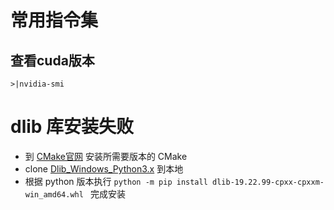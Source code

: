 # 常用指令集
## 查看cuda版本
```terminal
>|nvidia-smi
```
# dlib 库安装失败
- 到 [CMake官网](https://cmake.org/files/) 安装所需要版本的 CMake
- clone [Dlib_Windows_Python3.x](https://github.com/z-mahmud22/Dlib_Windows_Python3.x) 到本地
- 根据 python 版本执行 `python -m pip install dlib-19.22.99-cpxx-cpxxm-win_amd64.whl ` 完成安装
